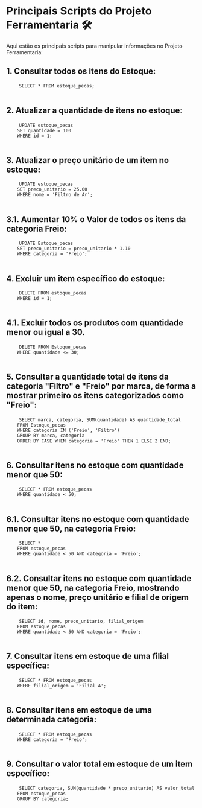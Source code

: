 <!DOCTYPE html>
<html>
<head>
</head>
<body>
  <h1>Principais Scripts do Projeto Ferramentaria 🛠 </h1>
  <p>Aqui estão os principais scripts para manipular informações no Projeto Ferramentaria:</p>

  <h2>1. Consultar todos os itens do Estoque:</h2>
  <pre>
    <code>SELECT * FROM estoque_pecas;</code>
  </pre>

  <h2>2. Atualizar a quantidade de itens no estoque:</h2>
  <pre>
    <code>UPDATE estoque_pecas
    SET quantidade = 100
    WHERE id = 1;</code>
  </pre>

  <h2>3. Atualizar o preço unitário de um item no estoque:</h2>
  <pre>
    <code>UPDATE estoque_pecas
    SET preco_unitario = 25.00
    WHERE nome = 'Filtro de Ar';</code>
  </pre>

  <h2>3.1. Aumentar 10% o Valor de todos os itens da categoria Freio:</h2>
  <pre>
    <code>UPDATE Estoque_pecas
    SET preco_unitario = preco_unitario * 1.10
    WHERE categoria = 'Freio';</code>
  </pre>

  <h2>4. Excluir um item específico do estoque:</h2>
  <pre>
    <code>DELETE FROM estoque_pecas
    WHERE id = 1;</code>
  </pre>

  <h2>4.1. Excluir todos os produtos com quantidade menor ou igual a 30.</h2>
  <pre>
    <code>DELETE FROM Estoque_pecas
    WHERE quantidade <= 30;</code>
  </pre>

  <h2>5. Consultar a quantidade total de itens da categoria "Filtro" e "Freio" por marca, de forma a mostrar primeiro os itens categorizados como "Freio":</h2>
  <pre>
    <code>SELECT marca, categoria, SUM(quantidade) AS quantidade_total
    FROM Estoque_pecas
    WHERE categoria IN ('Freio', 'Filtro')
    GROUP BY marca, categoria
    ORDER BY CASE WHEN categoria = 'Freio' THEN 1 ELSE 2 END;</code>
  </pre>

  <h2>6. Consultar itens no estoque com quantidade menor que 50:</h2>
  <pre>
    <code>SELECT * FROM estoque_pecas 
    WHERE quantidade < 50;</code>
  </pre>

  <h2>6.1. Consultar itens no estoque com quantidade menor que 50, na categoria Freio:</h2>
  <pre>
    <code>SELECT *
    FROM estoque_pecas
    WHERE quantidade < 50 AND categoria = 'Freio';</code>
  </pre>

  <h2>6.2. Consultar itens no estoque com quantidade menor que 50, na categoria Freio, mostrando apenas o nome, preço unitário e filial de origem do item:</h2>
  <pre>
    <code>SELECT id, nome, preco_unitario, filial_origem
    FROM estoque_pecas
    WHERE quantidade < 50 AND categoria = 'Freio';</code>
  </pre>

  <h2>7. Consultar itens em estoque de uma filial específica:</h2>
  <pre>
    <code>SELECT * FROM estoque_pecas
    WHERE filial_origem = 'Filial A';</code>
  </pre>

  <h2>8. Consultar itens em estoque de uma determinada categoria:</h2>
  <pre>
    <code>SELECT * FROM estoque_pecas 
    WHERE categoria = 'Freio';</code>
  </pre>

  <h2>9. Consultar o valor total em estoque de um item específico:</h2>
  <pre>
    <code>SELECT categoria, SUM(quantidade * preco_unitario) AS valor_total 
    FROM estoque_pecas 
    GROUP BY categoria;</code>
  </pre>

  
</body>
</html>

